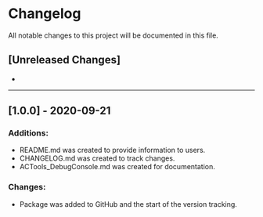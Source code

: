 # Changelog
<p> All notable changes to this project will be documented in this file. </p>

## [Unreleased Changes]
<ul>
	<li> </il>
</ul>
<hr/>

## [1.0.0] - 2020-09-21

### Additions:
<ul>
	<li>README.md was created to provide information to users.</il>
	<li>CHANGELOG.md was created to track changes.</il>
	<li>ACTools_DebugConsole.md was created for documentation.</il>
</ul>

### Changes:
<ul>
	<li>Package was added to GitHub and the start of the version tracking.</il>
</ul>
